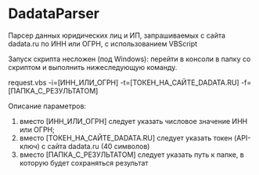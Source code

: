 # DadataParser
Парсер данных юридических лиц и ИП, запрашиваемых с сайта dadata.ru 
по ИНН или ОГРН, с использованием VBScript

Запуск скрипта несложен (под Windows): перейти в консоли в папку со скриптом и выполнить нижеследующую команду.

request.vbs -i=[ИНН_ИЛИ_ОГРН] -t=[ТОКЕН_НА_САЙТЕ_DADATA.RU] -f=[ПАПКА_С_РЕЗУЛЬТАТОМ]

Описание параметров:
1) вместо [ИНН_ИЛИ_ОГРН] следует указать числовое значение ИНН или ОГРН;
2) вместо [ТОКЕН_НА_САЙТЕ_DADATA.RU] следует указать токен (API-ключ) с сайта dadata.ru (40 символов)
3) вместо [ПАПКА_С_РЕЗУЛЬТАТОМ] следует указать путь к папке, в которую будет сохраняться результат




